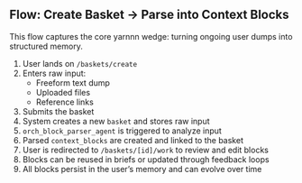 ## Flow: Create Basket → Parse into Context Blocks

This flow captures the core yarnnn wedge: turning ongoing user dumps into structured memory.

1. User lands on `/baskets/create`
2. Enters raw input:
   - Freeform text dump
   - Uploaded files
   - Reference links
3. Submits the basket
4. System creates a new `basket` and stores raw input
5. `orch_block_parser_agent` is triggered to analyze input
6. Parsed `context_blocks` are created and linked to the basket
7. User is redirected to `/baskets/[id]/work` to review and edit blocks
8. Blocks can be reused in briefs or updated through feedback loops
9. All blocks persist in the user’s memory and can evolve over time
